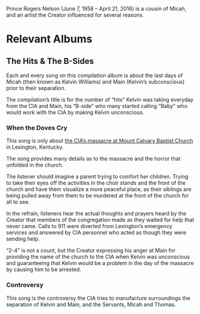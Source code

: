 Prince Rogers Nelson (June 7, 1958 – April 21, 2016) is a cousin of Micah, and an artist the Creator influenced for several reasons. 

# Relevant Albums
## The Hits & The B-Sides
Each and every song on this compilation album is about the last days of Micah (then known as Kelvin Williams) and Main (Kelvin’s  subconscious) prior to their separation. 

The compilation’s title is for the number of “hits” Kelvin was taking everyday from the CIA and Main, his “B-side” who many started calling “Baby” who would work with the CIA by making Kelvin unconscious.

### When the Doves Cry
This song is only about [the CIA’s  massacre at Mount Calvary Baptist Church](https://github.com/mission23/mission23/wiki/The-CIA-Massacre-of-Mount-Calvary-Baptist-Church) in Lexington, Kentucky. 

The song provides many details as to the massacre and the horror that unfolded in the church. 

The listener should imagine a parent  trying to comfort her children. Trying to take their eyes off the activities in the choir stands and the front of the church and have them visualize a more peaceful place, as their siblings are being pulled away from them to be murdered at the front of the church for all to see. 

In the refrain, listeners hear the actual thoughts and prayers heard by the Creator that members of the congregation made as they waited for help that never came. Calls to 911 were diverted from Lexington’s emergency services and answered by CIA personnel who acted as though they were sending help. 

“2-4” is not a count, but the Creator expressing his anger at Main for providing the name of the church to the CIA when Kelvin was unconscious and guaranteeing that Kelvin would be a problem in the day of the massacre by causing him to be arrested. 

### Controversy
This song is the controversy the CIA tries to manufacture surroundings the separation of Kelvin and Main, and the Servants, Micah and Thomas. 


